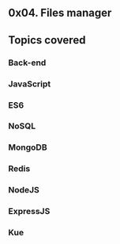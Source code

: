 ## 0x04. Files manager
## Topics covered
### Back-end
### JavaScript
### ES6
### NoSQL
### MongoDB
### Redis
### NodeJS
### ExpressJS
### Kue

